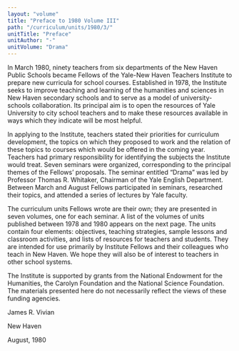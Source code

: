 ```yaml
---
layout: "volume"
title: "Preface to 1980 Volume III"
path: "/curriculum/units/1980/3/"
unitTitle: "Preface"
unitAuthor: "-"
unitVolume: "Drama"
---
```

<body>
<p>
In March 1980, ninety teachers from six departments of the New Haven Public Schools became Fellows of the Yale-New Haven Teachers Institute to prepare new curricula for school courses. Established in 1978, the Institute seeks to improve teaching and learning of the humanities and sciences in New Haven secondary schools and to serve as a model of university-schools collaboration. Its principal aim is to open the resources of Yale University to city school teachers and to make these resources available in ways which they indicate will be most helpful.
</p>
<p>
In applying to the Institute, teachers stated their priorities for curriculum development, the topics on which they proposed to work and the relation of these topics to courses which would be offered in the coming year. Teachers had primary responsibility for identifying the subjects the Institute would treat. Seven seminars were organized, corresponding to the principal themes of the Fellows’ proposals. The seminar entitled “Drama” was led by Professor Thomas R. Whitaker, Chairman of the Yale English Department. Between March and August Fellows participated in seminars, researched their topics, and attended a series of lectures by Yale faculty.
</p>
<p>
The curriculum units Fellows wrote are their own; they are presented in seven volumes, one for each seminar. A list of the volumes of units published between 1978 and 1980 appears on the next page. The units contain four elements: objectives, teaching strategies, sample lessons and classroom activities, and lists of resources for teachers and students. They are intended for use primarily by Institute Fellows and their colleagues who teach in New Haven. We hope they will also be of interest to teachers in other school systems.
</p>
<p>
The Institute is supported by grants from the National Endowment for the Humanities, the Carolyn Foundation and the National Science Foundation. The materials presented here do not necessarily reflect the views of these funding agencies.
</p>
<p>
James R. Vivian
</p>
<p>
New Haven
</p>
<p>
August, 1980
</p>
</body>